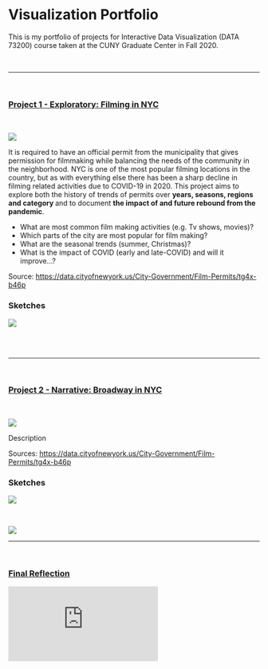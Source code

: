 # Visualization Portfolio
This is my portfolio of projects for Interactive Data Visualization (DATA 73200) course taken at the CUNY Graduate Center in Fall 2020.

<br />

-----------
<br />

### [Project 1 - Exploratory: Filming in NYC](https://beyenidogan.github.io/Viz-Portfolio/Exploratory-Filming-in-NYC/)

<br />

![](https://github.com/beyenidogan/Viz-Portfolio/blob/main/assets/Exploratory_thumbnail.png)

It is required to have an official permit from the municipality that gives permission for filmmaking while balancing the needs of the community in the neighborhood. NYC is one of the most popular filming locations in the country, but as with everything else there has been a sharp decline in filming related activities due to COVID-19 in 2020. 
This project aims to explore both the history of trends of permits over <strong>years, seasons, regions and category </strong>and to document <strong>the impact of and future rebound from the pandemic</strong>.

* What are most common film making activities (e.g. Tv shows, movies)?
* Which parts of the city are most popular for film making?
* What are the seasonal trends (summer, Christmas)?
* What is the impact of COVID (early and late-COVID) and will it improve…?

Source:
https://data.cityofnewyork.us/City-Government/Film-Permits/tg4x-b46p


### Sketches
![](https://github.com/beyenidogan/Viz-Portfolio/blob/main/assets/Exploratory_sketch.png)

<br />

<br />

-----------
<br />

### [Project 2 - Narrative: Broadway in NYC](https://beyenidogan.github.io/Viz-Portfolio/Narrative-Broadway/)

<br />

![](https://github.com/beyenidogan/Viz-Portfolio/blob/main/assets/Exploratory_thumbnail.png)


Description

Sources:
https://data.cityofnewyork.us/City-Government/Film-Permits/tg4x-b46p


### Sketches
![](https://github.com/beyenidogan/Viz-Portfolio/blob/main/assets/Narrative_sketch1.png)

<br />

![](https://github.com/beyenidogan/Viz-Portfolio/blob/main/assets/Narrative_sketch2.png)




-----------
<br />

### [Final Reflection](https://github.com/beyenidogan/Viz-Portfolio/blob/main/assets/Final_Reflection.pdf)


![](https://github.com/beyenidogan/Viz-Portfolio/blob/main/assets/Documents/Final_Reflection.pdf)
